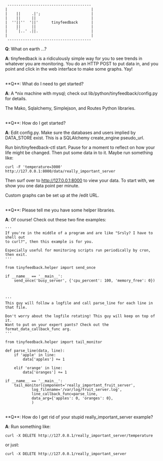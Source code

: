      --------------------------------------
    |                                      |
    |    ||     .|';                       |
    |    ||     ||                         |
    |  ''||''  '||'      tinyfeedback      |
    |    ||     ||                         |
    |    `|..' .||.                        |
    |                                      |
     --------------------------------------

**Q**: What on earth ...?

**A**: tinyfeedback is a ridiculously simple way for you to see trends in whatever you are monitoring. You do an HTTP POST to put data in, and you point and click in the web interface to make some graphs. Yay!

<br />
**Q**: What do I need to get started?

**A**:
A *nix machine with mysql; check out lib/python/tinyfeedback/config.py for details.

The Mako, Sqlalchemy, Simplejson, and Routes Python libraries.

<br />
**Q**: How do I get started?

**A**:
Edit config.py. Make sure the databases and users implied by DATA_STORE exist.  This is a SQLAlchemy create_engine pseudo_url.

Run bin/tinyfeedback-ctl start. Pause for a moment to reflect on how your life might be changed. Then put some data in to it. Maybe run something like:

`curl -F 'temperature=3000' http://127.0.0.1:8000/data/really_important_server`

Then surf over to http://127.0.0.1:8000 to view your data. To start with, we show you one data point per minute.

Custom graphs can be set up at the /edit URL.

<br />
**Q**: Please tell me you have some helper libraries.

**A**: Of course! Check out these two fine examples:

    '''
    If you're in the middle of a program and are like "Srsly? I have to shell out
    to curl?", then this example is for you.

    Especially useful for monitoring scripts run periodically by cron, then exit.
    '''

    from tinyfeedback.helper import send_once

    if __name__ == '__main__':
        send_once('busy_server', {'cpu_percent': 100, 'memory_free': 0})

<br />

    '''
    This guy will follow a logfile and call parse_line for each line in that file.

    Don't worry about the logfile rotating! This guy will keep on top of it.
    Want to put on your expert pants? Check out the format_data_callback_func arg.
    '''

    from tinyfeedback.helper import tail_monitor

    def parse_line(data, line):
        if 'apple' in line:
            data['apples'] += 1

        elif 'orange' in line:
            data['oranges'] += 1

    if __name__ == '__main__':
        tail_monitor(component='really_important_fruit_server',
                log_filename='/var/log/fruit_server.log',
                line_callback_func=parse_line,
                data_arg={'apples': 0, 'oranges': 0},
                )

<br />
**Q**: How do I get rid of your stupid really_important_server example?

**A**: Run something like:

`curl -X DELETE http://127.0.0.1/really_important_server/temperature`

or just:

`curl -X DELETE http://127.0.0.1/really_important_server`
